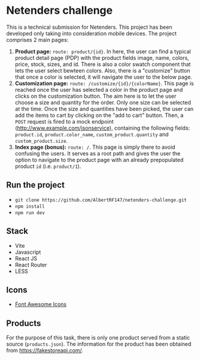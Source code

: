 # Netenders challenge

This is a technical submission for Netenders. This project has been developed only taking into consideration mobile devices. The project comprises 2 main pages:

1. **Product page:** `route: product/{id}`. In here, the user can find a typical product detail page (PDP) with the product fields image, name, colors, price, stock, sizes, and id. There is also a color swatch component that lets the user select bewteen colors. Also, there is a "customize" button that once a color is selected, it will navigate the user to the below page.
2. **Customization page:** `route: /customize/{id}/{colorName}`. This page is reached once the user has selected a color in the product page and clicks on the customization button. The aim here is to let the user choose a size and quantity for the order. Only one size can be selected at the time. Once the size and quantities have been picked, the user can add the items to cart by clicking on the "add to cart" button. Then, a `POST` request is fired to a mock endpoint (http://www.example.com/jsonservice), containing the following fields: `product.id`, `product.color_name`, `custom_product.quantity` and `custom_product.size`.
3. **Index page (bonus):** `route: /`. This page is simply there to avoid confusing the users. It serves as a root path and gives the user the option to navigate to the product page with an already prepopulated product `id` (i.e. `product/1`).

## Run the project

- `git clone https://github.com/AlbertRF147/netenders-challenge.git`
- `npm install`
- `npm run dev`

## Stack

- Vite
- Javascript
- React JS
- React Router
- LESS

## Icons

- [Font Awesome Icons](https://fontawesome.com/v5/docs/web/use-with/react)

## Products

For the purpose of this task, there is only one product served from a static source (`products.json`). The information for the product has been obtained from https://fakestoreapi.com/.
